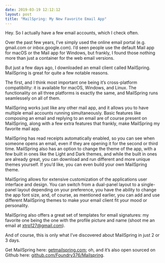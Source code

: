 ```yaml
---
date: 2019-03-19 12:12:12
layout: post
title: "MailSpring: My New Favorite Email App"
---
```


Hey. So I actually have a few email accounts, which I check often.

Over the past few years, I’ve simply used the online email portal (e.g. gmail.com or inbox.google.com). I’d seen people use the default Mail app for macOS or the Mail app for Windows, but frankly, I found those nothing more than just a container for the web email versions.

But just a few days ago, I downloaded an email client called MailSpring. MailSpring is great for quite a few notable reasons.

The first, and I think most important one being it’s cross-platform compatibility: it is available for macOS, Windows, and Linux. The functionality on all three platforms is exactly the same, and MailSpring runs seamlessely on all of them.

MailSpring works just like any other mail app, and it allows you to have multiple email accounts running simultaneously. Basic features like composing an email and replying to an email are of course present on MailSpring, along with a few extra features that frankly, make MailSpring my favorite mail app.

MailSpring has read receipts automatically enabled, so you can see when someone opens an email, even if they are opening it for the second or third time. MailSpring also has an option to change the theme of the app, with a few built in ones like the Light and Dark themes, and while the built in ones are already great, you can download and run different and more unique themes yourself. If you’d like, you can even build your own MailSpring theme.

MailSpring allows for extensive customization of the applications user interface and design. You can switch from a dual-panel layout to a single-panel layout depending on your preference, you have the ability to change the app font size, and, of course, as mentioned earlier, you can add and use different MailSpring themes to make your email client fit your mood or personality.

MailSpring also offers a great set of templates for email signatures: my favorite one being the one with the profile picture and name (shoot me an email at [xtrp127@gmail.com](mailto:someone@example.com?Subject=Hey!)).

And of course, this is only what I’ve discovered about MailSpring in just 2 or 3 days.

Get MailSpring here: [getmailspring.com](https://getmailspring.com/); oh, and it’s also open sourced on Github here: [github.com/Foundry376/Mailspring](https://github.com/Foundry376/Mailspring).